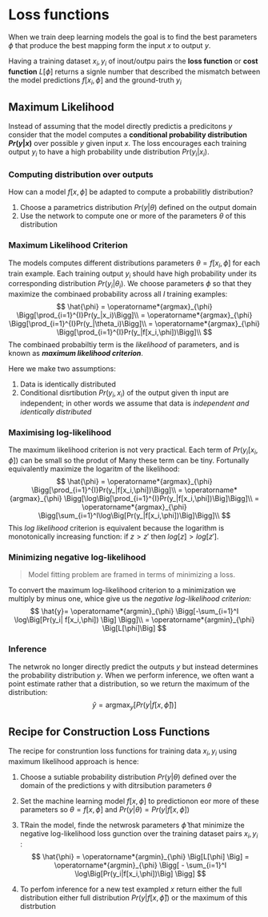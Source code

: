 # Loss functions

When we train deep learning models the goal is to find the best parameters $\phi$  that produce the best mapping form the input $x$ to output $y$.

Having a training dataset ${x_i, y_i}$ of inout/outpu pairs the **loss function** or **cost function** $L[\phi]$ returns a signle number that described the mismatch between the model predictions $f[x_i,\phi]$ and the ground-truth $y_i$

## Maximum Likelihood

Instead of assuming that the model directly predictis a predicitons $y$ consider that the model computes a **conditional probability distribution $Pr(y|x)$** over possible $y$ given input $x$. The loss encourages each training output $y_i$ to have a high probability unde distribution $Pr(y_i|x_i)$.

### Computing distribution over outputs 

How can a model $f[x,\phi]$ be adapted to compute a probabilitly distribution? 

1. Choose a parametrics distribution $Pr(y|\theta)$ defined on the output domain 
2. Use the network to compute one or more of the parameters $\theta$ of this distribution

### Maximum Likelihood Criterion

The models computes different distributions parameters $\theta = f[x_i, \phi]$ for each train example. 
Each training output $y_i$ should have high probability under its corresponding distribution $Pr(y_i|\theta_i)$. We choose parameters $\phi$ so that they maximize the combinaed probability across all $I$ training examples:
$$
\hat{\phi} = \operatorname*{argmax}_{\phi} \Bigg[\prod_{i=1}^{I}Pr(y_|x_i)\Bigg]\\
= \operatorname*{argmax}_{\phi} \Bigg[\prod_{i=1}^{I}Pr(y_|\theta_i)\Bigg]\\
= \operatorname*{argmax}_{\phi} \Bigg[\prod_{i=1}^{I}Pr(y_|f[x_i,\phi])\Bigg]\\
$$
The combinaed probabiltiy term is the *likelihood* of parameters, and is known as ***maximum likelihood criterion***.

Here we make two assumptions:

1. Data is identically distributed
2. Conditional disrtibution $Pr(y_i,x_i)$ of the output given th input are independent; in other words we assume that data is *independent and identically distributed* 

### Maximising log-likelihood

The maximum likelihood criterion is not very practical. Each term of $Pr(y_i[x_i,\phi])$ can be small so the produt of Many these term can be tiny. Fortunally equivalently maximize the logaritm of the likelihood:
$$
\hat{\phi} = \operatorname*{argmax}_{\phi} \Bigg[\prod_{i=1}^{I}Pr(y_|f[x_i,\phi])\Bigg]\\
= \operatorname*{argmax}_{\phi}  \Bigg[\log\Big[\prod_{i=1}^{I}Pr(y_|f[x_i,\phi])\Big]\Bigg]\\
= \operatorname*{argmax}_{\phi}  \Bigg[\sum_{i=1}^I\log\Big[Pr(y_|f[x_i,\phi])\Big]\Bigg]\\
$$
This *log likelihood* criterion is equivalent because the logarithm is monotonically increasing function: if $z>z'$  then $log[z]>log[z']$​.

### Minimizing negative log-likelihood 

> Model fitting problem are framed in terms of minimizing a loss.

 To convert the maximum log-likelihood criterion to a minimization we multiply by minus one, whice give us the *negative log-likelihood criterion:*
$$
\hat{y}= \operatorname*{argmin}_{\phi} \Bigg[-\sum_{i=1}^I \log\Big[Pr(y_i| f[x_i,\phi]) \Big]  \Bigg]\\
= \operatorname*{argmin}_{\phi} \Big[L[\phi]\Big]
$$


### Inference 

The netwrok no longer directly predict the outputs $y$ but instead determines the probability distribution $y$. When we perform inference, we often want a point estimate rather that a distribution, so we return the maximum of the distribution:
$$
\hat{y} = \operatorname*{argmax}_{y} \Big[Pr(y|f[x, \hat{\phi}])\Big]
$$

## Recipe for Construction Loss Functions

The recipe for construntion loss functions for training data ${x_i, y_i}$ using maximum likelihood approach is hence:

1. Choose a sutiable probability distribution $Pr(y| \theta)$ defined over the domain of the predictions y with ditrsibution parameters $\theta$ 

2. Set the machine learning model $f[x,\phi ]$ to predictionon eor more of these parameters so $\theta = f[x,\phi]$ and $Pr(y|\theta)= Pr(y|f[x,\phi])$

3. TRain the model, finde the netwrosk parameters $\hat{\phi}$ that minimize the negative log-likelihood loss gunction over the training dataset pairs ${x_i, y_i}$ :  
   $$
   \hat{\phi} = \operatorname*{argmin}_{\phi} \Big[L[\phi] \Big] = \operatorname*{argmin}_{\phi} \Bigg[ - \sum_{i=1}^I \log\Big[Pr(y_i|f[x_i,\phi])\Big] \Bigg]
   $$

4. To perfom inference for a new test exampled $x$ return either the full distribution either full distribution $Pr(y|f[x, \hat{\phi}])$ or the maximum of this distrbution

